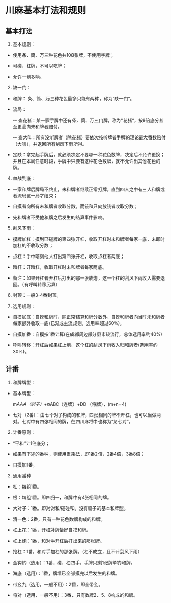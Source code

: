 # 川麻基本打法和规则

## 基本打法

1. 基本规则：

- 使用条、筒、万三种花色共108张牌，不使用字牌；

- 可碰、杠牌，不可以吃牌；

- 允许一炮多响。

2. 缺一门：

- 和牌： 条、筒、万三种花色最多只能有两种，称为“缺一门”。

- 流局：

    -- 查花猪：某一家手牌中还有条、筒、万三门牌，称为“花猪“，按8倍底分甚至更高向未和牌者赔付。

    -- 查大叫：所有没听牌者（除花猪）要依次按听牌者手牌的理论最大番数赔付（大叫），并退回所有刮风下雨所得。

- 定缺：拿完起手牌后，就必须决定不要哪一种花色数牌，决定后不允许更换；并且在本局任意时段，手牌中只要有这种花色数牌，就不允许出其他花色的牌。

4. 血战到底：

- 一家和牌后牌局不终止，未和牌者继续正常打牌，直到四人之中有三人和牌或者流局这一局才结束；

- 自摸者向所有未和牌者收取分数，而铳和只向放铳者收取分数；

- 先和牌者不受他和牌之后发生的结算事件影响。

5. 刮风下雨：

- 摸牌加杠：摸到已碰牌的第四张开杠，收取开杠时未和牌者每家一底，未即时加杠的不收取分数；

- 点杠：手中暗刻他人打出第四张开杠，收取点杠者两底；

- 暗杆：开暗杠，收取开杠时未和牌者每家两底。

- 备注：如果开杠者开杠后打出的那一张放炮，这一个杠的刮风下雨收入需要退回。（有呼叫转移另算）

6. 封顶：一般3-4番封顶。

7. 选用规则：

- 自摸加底：自摸和牌时，除正常结算和牌分数外，自摸和牌者向当时未和牌者每家额外收取一底(已渐成主流规则，选用率超过60%)。

- 自摸加番：自摸按1番计算(在成都周边部分县市较流行，总体选用率约40%)

- 呼叫转移：开杠后如果杠上炮，这个杠的刮风下雨收入归和牌者(选用率约30%)。 


## 计番

1. 和牌牌型：

- 基本牌型：

   m*AAA（刻子）+n*ABC（连牌）+DD （将牌），(m+n=4)

- 七对（2番）：由七个对子构成的和牌，四张相同的牌不开杠，也可以当做两对。七对中有四张相同的牌，在四川麻将中也称为“龙七对”。

2. 计番原则：

- “平和”计1倍底分；

- 如果有下述的番种，则使用累乘法，即1番2倍，2番4倍，3番8倍；

- 自摸加1番。

2. 通用番种

- 杠：每组1番。

- 根：每组1番。即四归一，和牌中有4张相同的牌。 

- 大对子：1番。即对对和/碰碰和，没有顺子的基本和牌型。

- 清一色：2番，只有一种花色数牌构成的和牌。

- 杠上花：1番，开杠补牌恰好自摸和牌。

- 杠上炮：1番，和对手开杠后打出来的那张牌。

- 抢杠：1番，和对手加杠的那张牌。（杠不成立，且不计刮风下雨）

- 金钩钓（选用）：1番，碰、杠四手，手牌只剩1张牌单钓和牌。

- 海底（选用）：1番，牌墙已全部摸完以后发生的和牌。

- 带幺九（选用，一般不用）：2番，即全带幺。

- 将对（选用，一般不用）：3番，只有数牌2、5、8构成的和牌。
